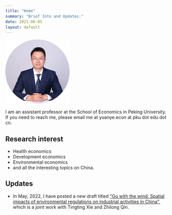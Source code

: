```yaml
---
title: "Home"
summary: "Brief Into and Updates."
date: 2021-06-05
layout: default
---
```


![Researcher Portrait](research/photo-github-tiny.jpg "YUAN Ye")

I am an assistant professor at the School of Economics in Peking University. If you need to reach me, please email me at yuanye.econ at pku dot edu dot cn.

## Research interest
- Health economics
- Development economics
- Environmental economics
- and all the interesting topics on China.

## Updates

- In May, 2022, I have posted a new draft titled ["Go with the wind: Spatial impacts of environmental regulations on industrial activities in China"](https://www.researchgate.net/publication/360926909_Go_with_the_Wind_Spatial_Impacts_of_Environmental_Regulations_on_Industrial_Activities_in_China), which is a joint work with Tingting Xie and Zhilong Qin.

